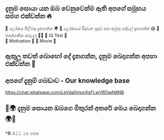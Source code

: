 ## දැනුම සොයා යන ඔබ වෙනුවෙන්ම ඇති අපගේ සමූහය සමග එක්වන්න 🔥

📌 ලෝකය පිලිබඳ  දැනගන්න 🌍
📌 ලෝකයේ සිදුවන පුදුම සහ අමුතු දේවල් දැනගන්න 😱
📌 තාක්ශනික කරුණු 👩‍💻 
📌 IQ Test 🧠  
📌 Motivation 💫
📌 Movie 🎥 

## ඇතුලු තවත් බොහෝ දේ දැනගන්න, දැනුම බෙදාගන්න අපහා එක්වන්න 🤝

## අපගේ දැනුම් ගබඩාව - Our knowledge base

https://chat.whatsapp.com/LeVda0mpxXgFLwVRDwAMNB

## 🤍🌍 දැනුම සොයන ඔබගෙ මිතුරන් අතරේ මෙය බෙදාගන්න 🌍🤍

*© 𝙰𝚕𝚕 𝚒𝚗 𝚘𝚗𝚎
